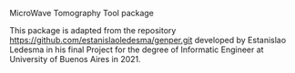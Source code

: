 MicroWave Tomography Tool package

This package is adapted from the repository https://github.com/estanislaoledesma/genper.git developed by Estanislao Ledesma in his final Project for the degree of Informatic Engineer at University of Buenos Aires in 2021.
